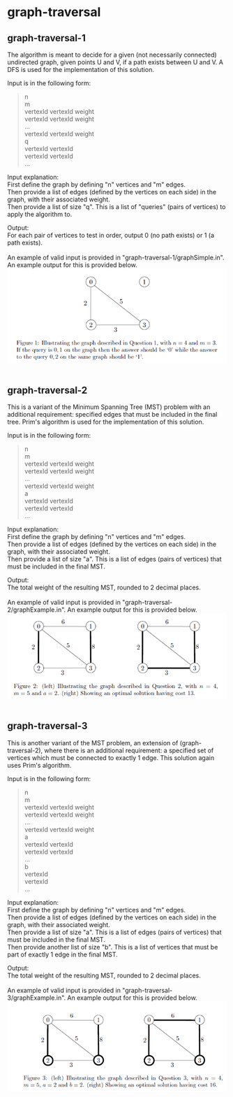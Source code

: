 # graph-traversal

## graph-traversal-1
The algorithm is meant to decide for a given (not necessarily connected) undirected graph, given points U and V, if a path exists between U and V. A DFS is used for the implementation of this solution.

Input is in the following form:  
>n  
m  
vertexId vertexId weight  
vertexId vertexId weight  
...  
vertexId vertexId weight  
q  
vertexId vertexId  
vertexId vertexId  
...

Input explanation:  
First define the graph by defining "n" vertices and "m" edges.  
Then provide a list of edges (defined by the vertices on each side) in the graph, with their associated weight.  
Then provide a list of size "q". This is a list of "queries" (pairs of vertices) to apply the algorithm to.

Output:  
For each pair of vertices to test in order, output 0 (no path exists) or 1 (a path exists).
<br>
<br>
An example of valid input is provided in "graph-traversal-1/graphSimple.in". An example output for this is provided below.  
![graph-traversal-1](graph-traversal-1/example.PNG)
<br>
<br>

## graph-traversal-2
This is a variant of the Minimum Spanning Tree (MST) problem with an additional requirement: specified edges that must be included in the final tree. Prim's algorithm is used for the implementation of this solution.

Input is in the following form:  
>n  
m  
vertexId vertexId weight  
vertexId vertexId weight  
...  
vertexId vertexId weight  
a  
vertexId vertexId  
vertexId vertexId  
...

Input explanation:  
First define the graph by defining "n" vertices and "m" edges.  
Then provide a list of edges (defined by the vertices on each side) in the graph, with their associated weight.  
Then provide a list of size "a". This is a list of edges (pairs of vertices) that must be included in the final MST.

Output:  
The total weight of the resulting MST, rounded to 2 decimal places.
<br>
<br>
An example of valid input is provided in "graph-traversal-2/graphExample.in". An example output for this is provided below.  
![graph-traversal-2](graph-traversal-2/example2.PNG)
<br>
<br>

## graph-traversal-3
This is another variant of the MST problem, an extension of (graph-traversal-2), where there is an additional requirement: a specified set of vertices which must be connected to exactly 1 edge. This solution again uses Prim's algorithm.

Input is in the following form:  
>n  
m  
vertexId vertexId weight  
vertexId vertexId weight  
...  
vertexId vertexId weight  
a  
vertexId vertexId  
vertexId vertexId  
...  
b  
vertexId  
vertexId  
...

Input explanation:  
First define the graph by defining "n" vertices and "m" edges.  
Then provide a list of edges (defined by the vertices on each side) in the graph, with their associated weight.  
Then provide a list of size "a". This is a list of edges (pairs of vertices) that must be included in the final MST.  
Then provide another list of size "b". This is a list of vertices that must be part of exactly 1 edge in the final MST.

Output:  
The total weight of the resulting MST, rounded to 2 decimal places.
<br>
<br>
An example of valid input is provided in "graph-traversal-3/graphExample.in". An example output for this is provided below.  
![graph-traversal-3](graph-traversal-3/example3.PNG)
